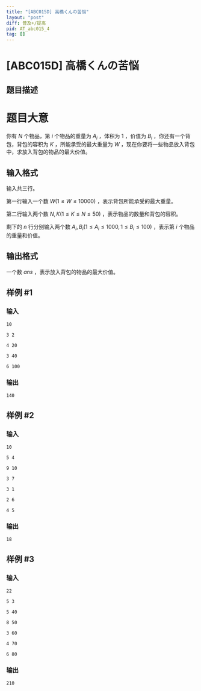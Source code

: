 ```yaml
---
title: "[ABC015D] 高橋くんの苦悩"
layout: "post"
diff: 普及+/提高
pid: AT_abc015_4
tag: []
---
```


# [ABC015D] 高橋くんの苦悩

## 题目描述

# 题目大意

你有 $N$ 个物品，第 $i$ 个物品的重量为 $A_i$ ，体积为 $1$ ，价值为 $B_i$ ，你还有一个背包，背包的容积为 $K$ ，所能承受的最大重量为 $W$ ，现在你要将一些物品放入背包中，求放入背包的物品的最大价值。

## 输入格式

输入共三行。

第一行输入一个数 $W(1\le W\le10000)$ ，表示背包所能承受的最大重量。

第二行输入两个数 $N,K(1\le K\le N\le50)$ ，表示物品的数量和背包的容积。

剩下的 $n$ 行分别输入两个数 $A_i,B_i(1\le A_i\le1000,1\le B_i\le100)$ ，表示第 $i$ 个物品的重量和价值。

## 输出格式

一个数 $ans$ ，表示放入背包的物品的最大价值。

## 样例 #1

### 输入

```
10
3 2
4 20
3 40
6 100
```

### 输出

```
140
```

## 样例 #2

### 输入

```
10
5 4
9 10
3 7
3 1
2 6
4 5
```

### 输出

```
18
```

## 样例 #3

### 输入

```
22
5 3
5 40
8 50
3 60
4 70
6 80
```

### 输出

```
210
```

